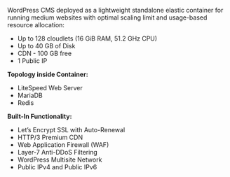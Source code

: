 WordPress CMS deployed as a lightweight standalone elastic container for running medium websites with optimal scaling limit and usage-based resource allocation:

* Up to 128 cloudlets (16 GiB RAM, 51.2 GHz CPU)
* Up to 40 GB of Disk
* CDN - 100 GB free
* 1 Public IP

**Topology inside Container:** 

* LiteSpeed Web Server
* MariaDB
* Redis

**Built-In Functionality:**

* Let’s Encrypt SSL with Auto-Renewal
* HTTP/3 Premium CDN
* Web Application Firewall (WAF)
* Layer-7 Anti-DDoS Filtering
* WordPress Multisite Network
* Public IPv4 and Public IPv6
